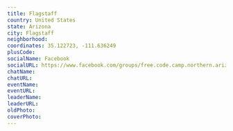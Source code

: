 ```yaml
---
title: Flagstaff
country: United States
state: Arizona
city: Flagstaff
neighborhood: 
coordinates: 35.122723, -111.636249
plusCode:
socialName: Facebook
socialURL: https://www.facebook.com/groups/free.code.camp.northern.arizona
chatName:
chatURL:
eventName:
eventURL:
leaderName:
leaderURL:
oldPhoto: 
coverPhoto:
---
```


